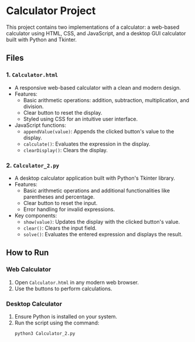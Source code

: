# Calculator Project

This project contains two implementations of a calculator: a web-based calculator using HTML, CSS, and JavaScript, and a desktop GUI calculator built with Python and Tkinter.

## Files

### 1. `Calculator.html`
- A responsive web-based calculator with a clean and modern design.
- Features:
  - Basic arithmetic operations: addition, subtraction, multiplication, and division.
  - Clear button to reset the display.
  - Styled using CSS for an intuitive user interface.
- JavaScript functions:
  - `appendValue(value)`: Appends the clicked button's value to the display.
  - `calculate()`: Evaluates the expression in the display.
  - `clearDisplay()`: Clears the display.

### 2. `Calculator_2.py`
- A desktop calculator application built with Python's Tkinter library.
- Features:
  - Basic arithmetic operations and additional functionalities like parentheses and percentage.
  - Clear button to reset the input.
  - Error handling for invalid expressions.
- Key components:
  - `show(value)`: Updates the display with the clicked button's value.
  - `clear()`: Clears the input field.
  - `solve()`: Evaluates the entered expression and displays the result.

## How to Run

### Web Calculator
1. Open `Calculator.html` in any modern web browser.
2. Use the buttons to perform calculations.

### Desktop Calculator
1. Ensure Python is installed on your system.
2. Run the script using the command:
   ```bash
   python3 Calculator_2.py